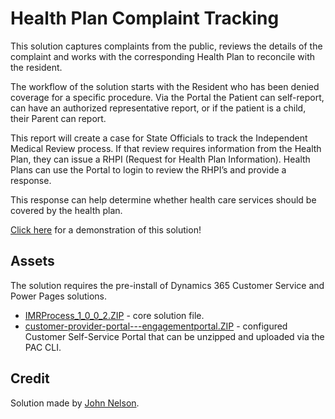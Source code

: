 # Health Plan Complaint Tracking
This solution captures complaints from the public, reviews the details of the complaint and works with the corresponding Health Plan to reconcile with the resident.

The workflow of the solution starts with the Resident who has been denied coverage for a specific procedure.  Via the Portal the Patient can self-report, can have an authorized representative report, or if the patient is a child, their Parent can report.  

This report will create a case for State Officials to track the Independent Medical Review process.  If that review requires information from the Health Plan, they can issue a RHPI (Request for Health Plan Information).  Health Plans can use the Portal to login to review the RHPI’s and provide a response.

This response can help determine whether health care services should be covered by the health plan.

[Click here](https://livesend.microsoft.com/i/XRTKvAT___Q5CygccMgK6iZyC0zGjVFm___ttK9KT7o4cZTTXmhRCItrfstEix___b9h2aGudbdQps2fw0T9dLkwPLUSSIGNOCoUw6aHsPD8VgbhEws4KwrVZKriyLAfWKG1JvtSyOFcZ) for a demonstration of this solution!

## Assets
The solution requires the pre-install of Dynamics 365 Customer Service and Power Pages solutions.

- [IMRProcess_1_0_0_2.ZIP](https://github.com/microsoft/SLG-Business-Applications/releases/download/30/IMRProcess_1_0_0_2.ZIP) - core solution file.
- [customer-provider-portal---engagementportal.ZIP](https://github.com/microsoft/SLG-Business-Applications/releases/download/30/customer-provider-portal---engagementportal.ZIP) - configured Customer Self-Service Portal that can be unzipped and uploaded via the PAC CLI.

## Credit
Solution made by [John Nelson](https://www.linkedin.com/in/jnelson-phx/).